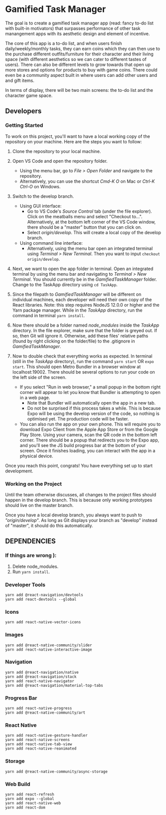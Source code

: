 # Gamified Task Manager

The goal is to create a gamified task manager app (read: fancy to-do list with built-in motivators) that surpasses performance of other task manangement apps with its aesthetic design and element of incentive.

The core of this app is a to-do list, and when users finish daily/weekly/monthly tasks, they can earn coins which they can then use to the purchase different outfits/furniture for their character and their living space (with different aesthetics so we can cater to different tastes of users). There can also be different levels to grow towards that open up more stores and options for products to buy with game coins. There could even be a community aspect built in where users can add other users and and gift items.

In terms of display, there will be two main screens: the to-do list and the character game space.

## Developers

### Getting Started

To work on this project, you'll want to have a local working copy of the repository on your machine. Here are the steps you want to follow:

1. Clone the repository to your local machine.

2. Open VS Code and open the repository folder.

   - Using the menu bar, go to _File > Open Folder_ and navigate to the repository.
   - Alternatively, you can use the shortcut _Cmd-K O_ on Mac or _Ctrl-K Ctrl-O_ on Windows.

3. Switch to the develop branch.

   - Using GUI interface:
     - Go to VS Code's _Source Control_ tab (under the file explorer). Click on the meatballs menu and select "Checkout to...". Alternatively, at the bottom left corner of the VS Code window, there should be a "master" button that you can click on.
     - Select _origin/develop_. This will create a local copy of the develop branch.
   - Using command line interface:
     - Alternatively, using the menu bar open an integrated terminal using _Terminal > New Terminal_. Then you want to input `checkout origin/develop`.

4. Next, we want to open the app folder in terminal. Open an integrated terminal by using the menu bar and navigating to _Terminal > New Terminal_. You should currently be in the _GamifiedTaskManager_ folder. Change to the TaskApp directory using `cd TaskApp`.

5. Since the filepath to _GamifiedTaskManager_ will be different on individual machines, each developer will need their own copy of the React libraries. Note: this step requires NodeJS 12.0.0 or higher and the Yarn package manager. While in the _TaskApp_ directory, run the command in terminal `yarn install`.

6. Now there should be a folder named _node_modules_ inside the _TaskApp_ directory. In the file explorer, make sure that the folder is greyed out. If so, then Git will ignore it. Otherwise, add these files' relative paths (found by right clicking on the folder/file) to the .gitignore in _GamifiedTaskManager_.

7. Now to double check that everything works as expected. In terminal (still in the _TaskApp_ directory), run the command `yarn start` OR `expo start`. This should open Metro Bundler in a browser window at localhost:19002. There should be several options to run your code on the left side of the screen.
   - If you select "Run in web browser," a small popup in the bottom right corner will appear to let you know that Bundler is attempting to open in a web page.
     - Note that Bundler will automatically open the app in a new tab.
     - Do not be surprised if this process takes a while. This is because Expo will be using the develop version of the code, so nothing is optimised yet. The production code will be faster.
   - You can also run the app on your own phone. This will require you to download Expo Client from the Apple App Store or from the Google Play Store. Using your camera, scan the QR code in the bottom left corner. There should be a popup that redirects you to the Expo app, and you'll see the JS build progress bar at the bottom of your screen. Once it finishes loading, you can interact with the app in a physical device.

Once you reach this point, congrats! You have everything set up to start development.

### Working on the Project

Until the team otherwise discusses, all changes to the project files should happen in the develop branch. This is because only working prototypes should live on the master branch.

Once you have a local develop branch, you always want to push to _"origin/develop"_. As long as Git displays your branch as "develop" instead of "master", it should do this automatically.

## DEPENDENCIES

### If things are wrong ):

1. Delete node_modules.
2. Run `yarn install`.

### Developer Tools

```
yarn add @react-navigation/devtools
yarn add react-devtools --global
```

### Icons

```
yarn add react-native-vector-icons
```

### Images

```
yarn add @react-native-community/slider
yarn add react-native-interactive-image
```

### Navigation

```
yarn add @react-navigation/native
yarn add @react-navigation/stack
yarn add react-native-navigator
yarn add @react-navigation/material-top-tabs
```

### Progress Bar

```
yarn add react-native-progress
yarn add @react-native-community/art
```

### React Native
```
yarn add react-native-gesture-handler
yarn add react-native-screens
yarn add react-native-tab-view
yarn add react-native-reanimated
```

### Storage

```
yarn add @react-native-community/async-storage
```

### Web Build
```
yarn add react-refresh
yarn add expo --global
yarn add react-native-web
yarn add react-dom
```